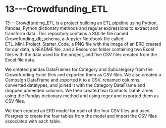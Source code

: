 # 13---Crowdfunding_ETL

13---Crowdfunding_ETL is a project building an ETL pipeline using Python, Pandas, Python dictionary methods and regular expressions to extract and transform data.  This repository contains a SQLite file named Crowdfunding_db_schema, a Jupyter Notebook file called ETL_Mini_Project_Starter_Code, a PNG file with the image of an ERD created for our data, a README file, and a Resources folder containing two Excel files with the data used for the project, and five CSV files created from the Excel file data.

We created pandas DataFrames for Category and Subcategory from the Crowdfunding Excel files and exported them as CSV files. We also created a Campaign DataFrame and exported it to a CSV, renamed columns, converted datatypes, and joined it with the Category DataFrame and dropped unneeded columns. We then created two Contacts DataFrames using the Pandas dictionary method and using regex and exported them as CSV files.

We then created an ERD model for each of the four CSV files and used Postgres to create the four tables from the model and import the CSV files associated with each table.

